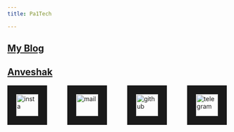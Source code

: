 ```yaml
---
title: Pa1Tech

---
```


## <a href="https://pa1tech.github.io/blog" target="_blank">My Blog</a>

## <a href="https://pa1tech.github.io/anveshak/" target="_blank">Anveshak</a>

<a href="https://twitter.com/pa1tech/
" target="_blank"><img src="https://cdn2.iconfinder.com/data/icons/social-media-2285/512/1_Twitter3_colored_svg-128.png" 
alt="insta" width="50" height="50" border="20" /></a>&emsp;&emsp;&emsp;
<a href="mailto:pa1_tech@outlook.com
" target="_blank"><img src="https://cdn1.iconfinder.com/data/icons/unigrid-bluetone-multimedia-vol-4/60/020_169_mail_email_envelope_message-256.png" 
alt="mail" width="50" height="50" border="20" /></a>&emsp;&emsp;&emsp;
<a href="https://github.com/pa1tech/
" target="_blank"><img src="https://cdn0.iconfinder.com/data/icons/octicons/1024/mark-github-128.png" 
alt="github" width="50" height="50" border="20" /></a>&emsp;&emsp;&emsp;
<a href="https://t.me/pa1tech/
" target="_blank"><img src="https://cdn0.iconfinder.com/data/icons/social-network-24/512/Telegram-256.png" 
alt="telegram" width="50" height="50" border="20" /></a>&emsp;&emsp;&emsp;